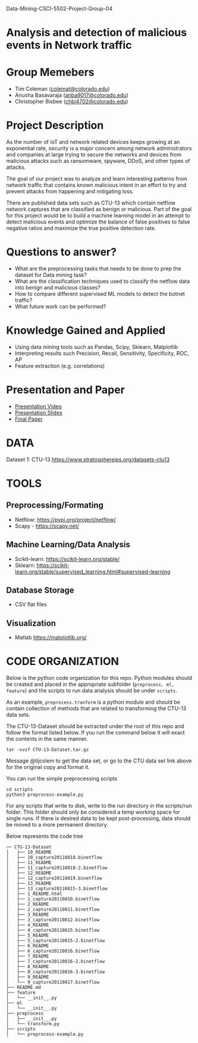 Data-Mining-CSCI-5502-Project-Group-04
 

  
Analysis and detection of malicious events in Network traffic
=======

Group Memebers
======= 
- Tim Coleman (colemat@colorado.edu)
- Anusha Basavaraja (anba9017@colorado.edu) 
- Christopher Bisbee (chbi4702@colorado.edu)

Project Description 
======= 

As the number of IoT and network related devices keeps growing at an exponential rate, security is a major concern among network administrators and companies at large trying to secure the networks and devices from malicious attacks such as ransomware, spyware, DDoS, and other types of attacks.

The goal of our project was to analyze and learn interesting patterns from network traffic that contains known malicious intent in an effort to try and prevent attacks from happening and mitigating loss.

There are published data sets such as CTU-13 which contain netflow network captures that are classified as benign or malicious. Part of the goal for this project would be to build a machine learning model in an attempt to detect malicious events and optimize the balance of false positives to false negative ratios and maximize the true positive detection rate.

Questions to answer? 
=======
- What are the preprocessing tasks that needs to be done to prep the dataset for Data mining task?
- What are the classification techniques used to classify the netflow data into benign and malicious classes?
- How to compare different supervised ML models to detect the botnet traffic?
- What future work can be performed?

Knowledge Gained and Applied
=======
- Using data mining tools such as Pandas, Scipy, Sklearn, Matplotlib
- Interpreting results such Precision, Recall, Sensitivity, Specificity, ROC, AP
- Feature extraction (e.g. correlations)


Presentation and Paper
=======
- [Presentation Video](04_AnalysisAndDetectionOfMaliciousEventsInNetworkTraffic_Part6_Video.mp4)  
- [Presentation Slides](04_AnalysisAndDetectionOfMaliciousEventsInNetworkTraffic_Part6.pdf)  
- [Final Paper](04_AnalysisAndDetectionOfMaliciousEventsInNetworkTraffic_Part4.pdf)

DATA
=======

Dataset 1: CTU-13
https://www.stratosphereips.org/datasets-ctu13


TOOLS
=======

## Preprocessing/Formating
- Netflow: https://pypi.org/project/netflow/
- Scapy - https://scapy.net/

## Machine Learning/Data Analysis
- Scikit-learn: https://scikit-learn.org/stable/
- Sklearn: https://scikit-learn.org/stable/supervised_learning.html#supervised-learning

## Database Storage
- CSV flat files
## Visualization
- Matlab https://matplotlib.org/  


CODE ORGANIZATION
=======

Below is the python code organization for this repo. Python modules should be created and placed in the appropriate subfolder (`preprocess, ml, feature`) and the scripts to run data analysis should be under `scripts`.  

As an example, `preprocess.tranform` is a python module and should be contain collection of methods that are related to transforming the CTU-13 data sets.

The CTU-13-Dataset should be extracted under the root of this repo and follow the format listed below. If you run the command below it will exact the contents in the same manner. 

`tar -xvzf CTU-13-Dataset.tar.gz` 

Message @tijcolem to get the data set, or go to the CTU data set link above for the original copy and format it. 

You can run the simple preprocessing scripts

```
cd scripts 
python3 preprocess-example.py
```


 For any scripts that write to disk, write to the run directory in the scripts/run folder. This folder should only be considered a temp working space for single runs. If there is desired data to be kept post-processing, data should be moved to a more permanent directory.   

 Below represents the code tree

```shell
── CTU-13-Dataset
│   ├── 10_README
│   ├── 10_capture20110818.binetflow
│   ├── 11_README
│   ├── 11_capture20110818-2.binetflow
│   ├── 12_README
│   ├── 12_capture20110819.binetflow
│   ├── 13_README
│   ├── 13_capture20110815-3.binetflow
│   ├── 1_README.html
│   ├── 1_capture20110810.binetflow
│   ├── 2_README
│   ├── 2_capture20110811.binetflow
│   ├── 3_README
│   ├── 3_capture20110812.binetflow
│   ├── 4_README
│   ├── 4_capture20110815.binetflow
│   ├── 5_README
│   ├── 5_capture20110815-2.binetflow
│   ├── 6_README
│   ├── 6_capture20110816.binetflow
│   ├── 7_README
│   ├── 7_capture20110816-2.binetflow
│   ├── 8_README
│   ├── 8_capture20110816-3.binetflow
│   ├── 9_README
│   └── 9_capture20110817.binetflow
├── README.md
├── feature
│   └── __init__.py
├── ml
│   └── __init__.py
├── preprocess
│   ├── __init__.py
│   └── transform.py
├── scripts
│   └── preprocess-example.py
```







